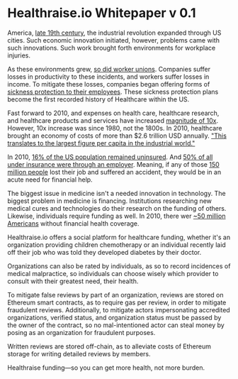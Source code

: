 # Healthraise.io Whitepaper v 0.1

America, [late 19th century](https://www.griffinbenefits.com/employeebenefitsblog/history_of_healthcare), the industrial revolution expanded through US cities. Such economic innovation initiated, however, problems came with such innovations. Such work brought forth environments for workplace injuries.

As these environments grew, [so did worker unions](https://www.griffinbenefits.com/employeebenefitsblog/history_of_healthcare).
Companies suffer losses in productivity to these incidents, and workers suffer losses in income. To mitigate these losses, companies began offering forms of [sickness protection to their employees](https://www.griffinbenefits.com/employeebenefitsblog/history_of_healthcare). These sickness protection plans become the first recorded history of Healthcare within the US.

Fast forward to 2010, and expenses on health care, healthcare research, and healthcare products and services have increased [magnitude of 10x](https://saylordotorg.github.io/text_social-problems-continuity-and-change/s16-04-problems-of-health-care-in-the.html). However, 10x increase was since 1980, not the 1800s. In 2010, healthcare brought an economy of costs of more than $2.6 trillion USD annually. ["This translates to the largest figure per capita in the industrial world."](https://saylordotorg.github.io/text_social-problems-continuity-and-change/s16-04-problems-of-health-care-in-the.html)

In 2010, [16% of the US population remained uninsured](https://saylordotorg.github.io/text_social-problems-continuity-and-change/s16-04-problems-of-health-care-in-the.html). And [50% of all under insurance were through an employer](https://saylordotorg.github.io/text_social-problems-continuity-and-change/s16-04-problems-of-health-care-in-the.html). Meaning, if any of those [150 million people](https://www.census.gov/programs-surveys/decennial-census/decade.2010.html) lost their job and suffered an accident, they would be in an acute need for financial help.

The biggest issue in medicine isn't a needed innovation in technology. The biggest problem in medicine is financing.
Institutions researching new medical cures and technologies do their research on the funding of others.
Likewise, individuals require funding as well. In 2010, there wer [~50 million Americans](https://saylordotorg.github.io/text_social-problems-continuity-and-change/s16-04-problems-of-health-care-in-the.html) without financial health coverage.

Healthraise.io offers a social platform for healthcare funding, whether it's an organization providing children chemotherapy or an individual recently laid off their job who was told they developed diabetes by their doctor.

Organizations can also be rated by individuals, as so to record incidences of medical malpractice, so individuals can choose wisely which provider to consult with their greatest need, their health.

To mitigate false reviews by part of an organization, reviews are stored on Ethereum smart contracts, as to require gas per review, in order to mitigate fraudulent reviews. Additionally, to mitigate actors impersonating accredited organizations, verified status, and organization status must be passed by the owner of the contract, so no mal-intentioned actor can steal money by posing as an organization for fraudulent purposes.

Written reviews are stored off-chain, as to alleviate costs of Ethereum storage for writing detailed reviews by members.

Healthraise funding&mdash;so you can get more health, not more burden.
